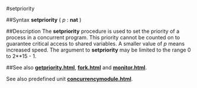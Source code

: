 
#setpriority

##Syntax
**setpriority** ( _p_ : **nat** )


##Description
The **setpriority** procedure is used to set the priority of a process in a concurrent program. This priority cannot  be counted on to guarantee critical access to shared variables. A smaller value of _p_ means increased speed. The argument to **setpriority** may be limited to the range 0 to 2**15 - 1.


##See also
**[getpriority.html](getpriority)**, **[fork.html](fork)** and **[monitor.html](monitor)**.

See also predefined unit **[concurrencymodule.html](Concurrency)**.

